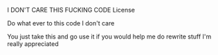 I DON'T CARE THIS FUCKING CODE License


Do what ever to this code I don't care

You just take this and go use it if you would help me do rewrite stuff I'm really appreciated

